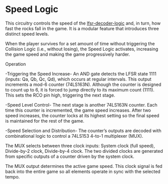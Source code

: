 # Speed Logic

This circuitry controls the speed of the [lfsr-decoder-logic](../lfsr-decoder-logic/) and, in turn, how fast the rocks fall in the game. It is a modular feature that introduces three distinct speed levels.

When the player survives for a set amount of time without triggering the Collision Logic (i.e., without losing), the Speed Logic activates, increasing the game speed and making the game progressively harder.

Operation

-Triggering the Speed Increase-
An AND gate detects the LFSR state 1111 (inputs: Qa, Qb, Qc, Qd), which occurs at regular intervals. This output increments a mod-6 counter (74LS163N). Although the counter is designed to count up to 6, it is forced to jump directly to its maximum count (1111). This sets the RCO pin high, triggering the next stage.

-Speed Level Control-
The next stage is another 74LS163N counter. Each time this counter is incremented, the game speed increases. After two speed increases, the counter locks at its highest setting so the final speed is maintained for the rest of the game.

-Speed Selection and Distribution-
The counter’s outputs are decoded with combinational logic to control a 74LS153 4-to-1 multiplexer (MUX).

The MUX selects between three clock inputs:
System clock (full speed),
Divide-by-2 clock,
Divide-by-4 clock.
The two divided clocks are generated from specific outputs of a counter driven by the system clock.

The MUX output determines the active game speed. This clock signal is fed back into the entire game so all elements operate in sync with the selected tempo.
